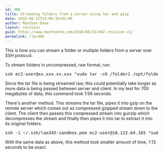 ```yaml
---
id: 406
title: Streaming folders from a server using tar and gzip
date: 2016-08-22T23:09:35+01:00
author: Manthan Dave
layout: revision
guid: https://www.manthanhd.com/2016/08/22/402-revision-v1/
permalink: /?p=406
---
```

This is how you can stream a folder or multiple folders from a server over SSH protocol.

To stream folders in uncompressed, raw format, run:
<pre class="lang:sh decode:true ">ssh ec2-user@xx.xxx.xx.xxx "sudo tar -cO /folder1 /opt/folder2" | tar -xf -</pre>
Since the tar file is being streamed raw, this could potentially take longer as more data is being passed between server and client. In my test for 700 megabytes of data, this command took 1:56 seconds.

There's another method. This streams the tar file, pipes it into gzip on the remote server which comes out as compressed gzipped stream down to the client. The client then passes this compressed stream into gunzip which decompresses the stream and finally then pipes it into tar to extract it into its original folders.
<pre class="lang:sh decode:true ">ssh -i ~/.ssh/lao345-sandbox.pem ec2-user@10.122.64.165 "sudo tar -cO /prod/msp /opt/beasys | gzip -c -" | gunzip -c - | tar -xf -</pre>
With the same data as above, this method took smaller amount of time, 1:13 seconds to be exact.